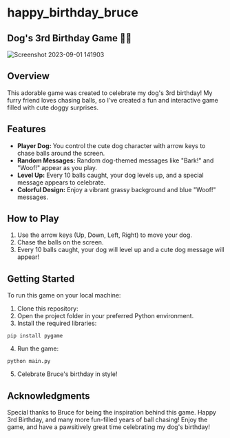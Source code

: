 # happy_birthday_bruce
## Dog's 3rd Birthday Game 🐶🎉

![Screenshot 2023-09-01 141903](https://github.com/hat7r1ck/happy_birthday_bruce/assets/110708720/1d8cfec6-1b0c-444b-b8af-525bb6fdeb22)


## Overview

This adorable game was created to celebrate my dog's 3rd birthday! My furry friend loves chasing balls, so I've created a fun and interactive game filled with cute doggy surprises.

## Features

- **Player Dog:** You control the cute dog character with arrow keys to chase balls around the screen.
- **Random Messages:** Random dog-themed messages like "Bark!" and "Woof!" appear as you play.
- **Level Up:** Every 10 balls caught, your dog levels up, and a special message appears to celebrate.
- **Colorful Design:** Enjoy a vibrant grassy background and blue "Woof!" messages.

## How to Play

1. Use the arrow keys (Up, Down, Left, Right) to move your dog.
2. Chase the balls on the screen.
3. Every 10 balls caught, your dog will level up and a cute dog message will appear!

## Getting Started

To run this game on your local machine:

1. Clone this repository:
2. Open the project folder in your preferred Python environment.
3. Install the required libraries:
```
pip install pygame

```

4. Run the game:

```
python main.py
```
5. Celebrate Bruce's birthday in style!

## Acknowledgments
Special thanks to Bruce for being the inspiration behind this game.
Happy 3rd Birthday, and many more fun-filled years of ball chasing!
Enjoy the game, and have a pawsitively great time celebrating my dog's birthday!

